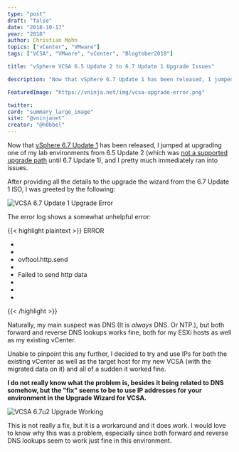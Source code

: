 ```yaml
---
type: "post"
draft: "false"
date: "2018-10-17"
year: "2018"
author: Christian Mohn
topics: ["vCenter", "VMware"]
tags: ["VCSA", "VMware", "vCenter", "Blogtober2018"]

title: "vSphere VCSA 6.5 Update 2 to 6.7 Update 1 Upgrade Issues"

description: "Now that vSphere 6.7 Update 1 has been released, I jumped at upgrading one of my lab environments from 6.5 Update 2 (which was not a supported upgrade path until 6.7 Update 1), and I pretty much immediately ran into issues. "

FeaturedImage: "https://vninja.net/img/vcsa-upgrade-error.png"

twitter:
card: "summary_large_image"
site: "@vninjanet"
creator: "@h0bbel" 
---
```


Now that [vSphere 6.7 Update 1](vmwa.re/vsphere67u1) has been released, I jumped at upgrading one of my lab environments from 6.5 Update 2 (which was [not a supported upgrade path](https://kb.vmware.com/s/article/53704) until 6.7 Update 1), and I pretty much immediately ran into issues. 

After providing all the details to the upgrade the wizard from the 6.7 Update 1 ISO, I was greeted by the following:

![VCSA 6.7 Update 1 Upgrade Error](/img/vcsa-upgrade-error.png#center)

The error log shows a somewhat unhelpful error:

{{< highlight plaintext >}}
ERROR
+ <Errors>
+ <Error>
+ <Type>ovftool.http.send</Type>
+ <LocalizedMsg>
+ Failed to send http data
+ </LocalizedMsg>
+ </Error>
+ </Errors>
{{< /highlight >}}

Naturally, my main suspect was DNS (It is *always* DNS. Or NTP.), but both forward and reverse DNS lookups works fine, both for my ESXi hosts as well as my existing vCenter. 

Unable to pinpoint this any further, I decided to try and use IPs for both the existing vCenter as well as the target host for my new VCSA (with the migrated data on it) and all of a sudden it worked fine.

**I do not really know what the problem is, besides it being related to DNS somehow, but the "fix" seems to be to use IP addresses for your environment in the Upgrade Wizard for VCSA.**

![VCSA 6.7u2 Upgrade Working](/img/vCenter-DarkMode.png#center)

This is not really a fix, but it is a workaround and it does work. I would love to know why this was a problem, especially since both forward and reverse DNS lookups seem to work just fine in this environment.